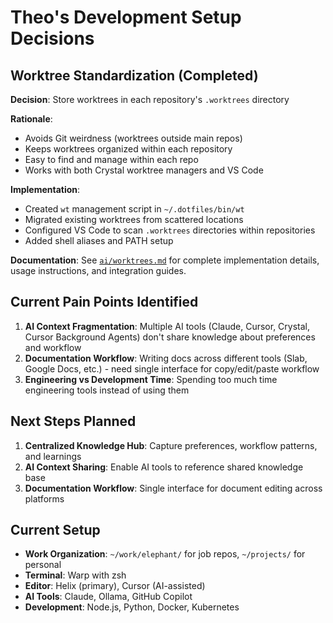 # Theo's Development Setup Decisions

## Worktree Standardization (Completed)

**Decision**: Store worktrees in each repository's `.worktrees` directory

**Rationale**: 
- Avoids Git weirdness (worktrees outside main repos)
- Keeps worktrees organized within each repository
- Easy to find and manage within each repo
- Works with both Crystal worktree managers and VS Code

**Implementation**:
- Created `wt` management script in `~/.dotfiles/bin/wt`
- Migrated existing worktrees from scattered locations
- Configured VS Code to scan `.worktrees` directories within repositories
- Added shell aliases and PATH setup

**Documentation**: See [`ai/worktrees.md`](ai/worktrees.md) for complete implementation details, usage instructions, and integration guides.

## Current Pain Points Identified

1. **AI Context Fragmentation**: Multiple AI tools (Claude, Cursor, Crystal, Cursor Background Agents) don't share knowledge about preferences and workflow
2. **Documentation Workflow**: Writing docs across different tools (Slab, Google Docs, etc.) - need single interface for copy/edit/paste workflow
3. **Engineering vs Development Time**: Spending too much time engineering tools instead of using them

## Next Steps Planned

1. **Centralized Knowledge Hub**: Capture preferences, workflow patterns, and learnings
2. **AI Context Sharing**: Enable AI tools to reference shared knowledge base
3. **Documentation Workflow**: Single interface for document editing across platforms

## Current Setup

- **Work Organization**: `~/work/elephant/` for job repos, `~/projects/` for personal
- **Terminal**: Warp with zsh
- **Editor**: Helix (primary), Cursor (AI-assisted)
- **AI Tools**: Claude, Ollama, GitHub Copilot
- **Development**: Node.js, Python, Docker, Kubernetes

